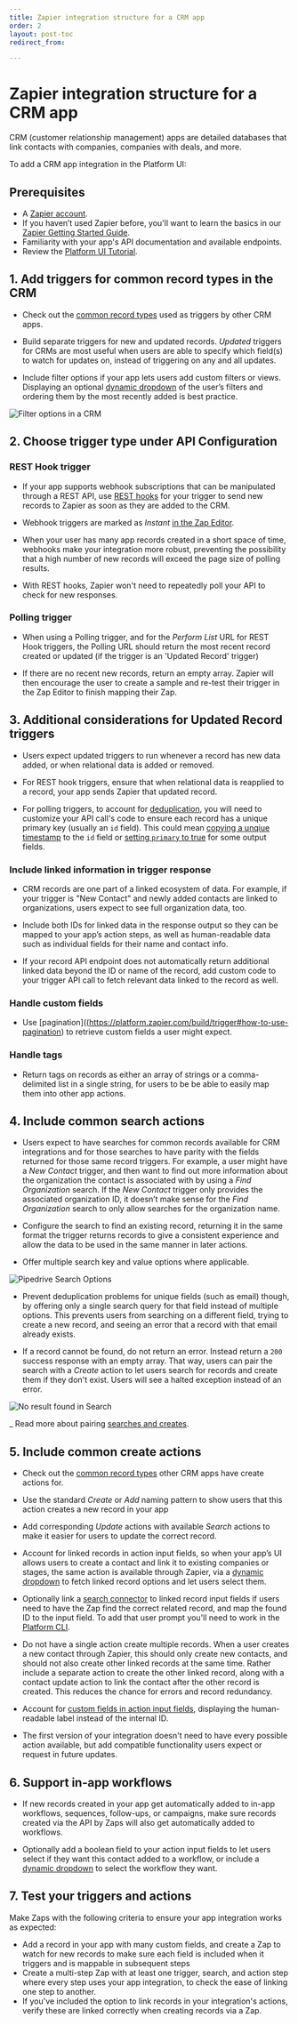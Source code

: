 ```yaml
---
title: Zapier integration structure for a CRM app
order: 2
layout: post-toc
redirect_from: 

---
```


# Zapier integration structure for a CRM app

CRM (customer relationship management) apps are detailed databases that link contacts with companies, companies with deals, and more. 

To add a CRM app integration in the Platform UI:

## Prerequisites 

- A [Zapier account](https://zapier.com/sign-up).
- If you haven’t used Zapier before, you'll want to learn the basics in our [Zapier Getting Started Guide](https://zapier.com/learn/zapier-quick-start-guide/).
- Familiarity with your app's API documentation and available endpoints.
- Review the [Platform UI Tutorial](https://platform.zapier.com/quickstart/ui-tutorial). 

## 1. Add triggers for common record types in the CRM

- Check out the [common record types](https://platform.zapier.com/build/recommended-integration-features#crm-customer-relationship-management) used as triggers by other CRM apps. 

- Build separate triggers for new and updated records. _Updated_ triggers for CRMs are most useful when users are able to specify which field(s) to watch for updates on, instead of triggering on any and all updates.

- Include filter options if your app lets users add custom filters or views. Displaying an optional [dynamic dropdown](https://platform.zapier.com/build/input-designer#dynamic-dropdown) of the user’s filters and ordering them by the most recently added is best practice. 

![Filter options in a CRM](https://cdn.zappy.app/6bb177088b4a484c7b72842a05177d5b.png)

## 2. Choose trigger type under API Configuration

### REST Hook trigger

- If your app supports webhook subscriptions that can be manipulated through a REST API, use [REST hooks](https://platform.zapier.com/build/trigger#rest-hook-trigger) for your trigger to send new records to Zapier as soon as they are added to the CRM.  

- Webhook triggers are marked as _Instant_ [in the Zap Editor](https://cdn.zappy.app/6b696dfaf34664b181b6df651067cfd3.png).  

- When your user has many app records created in a short space of time, webhooks make your integration more robust, preventing the possibility that a high number of new records will exceed the page size of polling results. 

- With REST hooks, Zapier won't need to repeatedly poll your API to check for new responses.

### Polling trigger

- When using a Polling trigger, and for the _Perform List_ URL for REST Hook triggers, the Polling URL should return the most recent record created or updated (if the trigger is an 'Updated Record' trigger)

- If there are no recent new records, return an empty array. Zapier will then encourage the user to create a sample and re-test their trigger in the Zap Editor to finish mapping their Zap.

## 3. Additional considerations for Updated Record triggers

- Users expect updated triggers to run whenever a record has new data added, or when relational data is added or removed. 

- For REST hook triggers, ensure that when relational data is reapplied to a record, your app sends Zapier that updated record.

- For polling triggers, to account for [deduplication](https://platform.zapier.com/build/deduplication), you will need to customize your API call's code to ensure each record has a unique primary key (usually an `id` field). This could mean [copying a unqiue timestamp](https://platform.zapier.com/build/deduplication#custom-primary-keys) to the `id` field or [setting `primary` to true](https://github.com/zapier/zapier-platform/blob/main/packages/cli/README.md#how-does-deduplication-work) for some output fields.

### Include linked information in trigger response

- CRM records are one part of a linked ecosystem of data. For example, if your trigger is "New Contact" and newly added contacts are linked to organizations, users expect to see full organization data, too.

- Include both IDs for linked data in the response output so they can be mapped to your app’s action steps, as well as human-readable data such as individual fields for their name and contact info.

- If your record API endpoint does not automatically return additional linked data beyond the ID or name of the record, add custom code to your trigger API call to fetch relevant data linked to the record as well.

### Handle custom fields

- Use [pagination]((https://platform.zapier.com/build/trigger#how-to-use-pagination) to retrieve custom fields a user might expect.

### Handle tags

- Return tags on records as either an array of strings or a comma-delimited list in a single string, for users to be be able to easily map them into other app actions.

## 4. Include common search actions

- Users expect to have searches for common records available for CRM integrations and for those searches to have parity with the fields returned for those same record triggers. For example, a user might have a _New Contact_ trigger, and then want to find out more information about the organization the contact is associated with by using a _Find Organization_ search. If the _New Contact_ trigger only provides the associated organization ID, it doesn’t make sense for the _Find Organization_ search to only allow searches for the organization name.

- Configure the search to find an existing record, returning it in the same format the trigger returns records to give a consistent experience and allow the data to be used in the same manner in later actions.

- Offer multiple search key and value options where applicable. 

![Pipedrive Search Options](https://cdn.zappy.app/8b3b564da528667a3b0fc57fb105edfa.gif)

- Prevent deduplication problems for unique fields (such as email) though, by offering only a single search query for that field instead of multiple options. This prevents users from searching on a different field, trying to create a new record, and seeing an error that a record with that email already exists.

- If a record cannot be found, do not return an error. Instead return a `200` success response with an empty array. That way, users can pair the search with a _Create_ action to let users search for records and create them if they don't exist. Users will see a halted exception instead of an error. 

![No result found in Search](https://cdn.zappy.app/5e0bd80c41a78719f140e2382454cf99.gif)

_ Read more about pairing [searches and creates](https://platform.zapier.com/build/search-create-action).

## 5. Include common create actions

- Check out the [common record types](https://platform.zapier.com/build/recommended-integration-features#crm-customer-relationship-management) other CRM apps have create actions for.  

- Use the standard _Create_ or _Add_ naming pattern to show users that this action creates a new record in your app

- Add corresponding _Update_ actions with available _Search_ actions to make it easier for users to update the correct record. 

- Account for linked records in action input fields, so when your app’s UI allows users to create a contact and link it to existing companies or stages, the same action is available through Zapier, via a [dynamic dropdown](https://platform.zapier.com/build/input-designer#dynamic-dropdown) to fetch linked record options and let users select them. 

- Optionally link a [search connector](https://cdn.zappy.app/103626b1313602fa33c33711ed44ff56.png) to linked record input fields if users need to have the Zap find the correct related record, and map the found ID to the input field. To add that user prompt you'll need to work in the [Platform CLI](https://github.com/zapier/zapier-platform/blob/main/packages/cli/README.md#search-powered-fields). 

- Do not have a single action create multiple records. When a user creates a new contact through Zapier, this should only create new contacts, and should not also create other linked records at the same time. Rather include a separate action to create the other linked record, along with a contact update action to link the contact after the other record is created. This reduces the chance for errors and record redundancy.

- Account for [custom fields in action input fields](https://platform.zapier.com/build/dynamic-field), displaying the human-readable label instead of the internal ID.   

- The first version of your integration doesn't need to have every possible action available, but add compatible functionality users expect or request in future updates. 

## 6. Support in-app workflows

- If new records created in your app get automatically added to in-app workflows, sequences, follow-ups, or campaigns, make sure records created via the API by Zaps will also get automatically added to workflows. 

- Optionally add a boolean field to your action input fields to let users select if they want this contact added to a workflow, or include a [dynamic dropdown](https://platform.zapier.com/build/input-designer#dynamic-dropdown) to select the workflow they want.

## 7. Test your triggers and actions

Make Zaps with the following criteria to ensure your app integration works as expected:

- Add a record in your app with many custom fields, and create a Zap to watch for new records to make sure each field is included when it triggers and is mappable in subsequent steps
- Create a multi-step Zap with at least one trigger, search, and action step where every step uses your app integration, to check the ease of linking one step to another.
- If you've included the option to link records in your integration's actions, verify these are linked correctly when creating records via a Zap.
